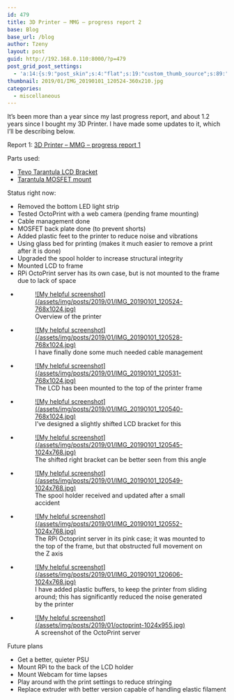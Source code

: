 ```yaml
---
id: 479
title: 3D Printer – MMG – progress report 2
base: Blog
base_url: /blog
author: Tzeny
layout: post
guid: http://192.168.0.110:8000/?p=479
post_grid_post_settings:
  - 'a:14:{s:9:"post_skin";s:4:"flat";s:19:"custom_thumb_source";s:89:"https://tzeny.com/wp-content/plugins/post-grid/assets/frontend/css/images/placeholder.png";s:16:"thumb_custom_url";s:0:"";s:17:"font_awesome_icon";s:0:"";s:23:"font_awesome_icon_color";s:0:"";s:22:"font_awesome_icon_size";s:0:"";s:17:"custom_youtube_id";s:0:"";s:15:"custom_vimeo_id";s:0:"";s:21:"custom_dailymotion_id";s:0:"";s:14:"custom_mp3_url";s:0:"";s:20:"custom_soundcloud_id";s:0:"";s:16:"custom_video_MP4";s:0:"";s:16:"custom_video_OGV";s:0:"";s:17:"custom_video_WEBM";s:0:"";}'
thumbnail: 2019/01/IMG_20190101_120524-360x210.jpg
categories:
  - miscellaneous
---
```

It’s been more than a year since my last progress report, and about 1.2 years since I bought my 3D Printer. I have made some updates to it, which I’ll be describing below.

Report 1: [3D Printer – MMG – progress report 1](https://tzeny.com/2017/12/05/3d-printer-mmg-progress-report/)

Parts used:

  * [Tevo Tarantula LCD Bracket](https://www.thingiverse.com/thing:1622728)
  * [Tarantula MOSFET mount](https://www.thingiverse.com/thing:2069507)

Status right now:

  * Removed the bottom LED light strip
  * Tested OctoPrint with a web camera (pending frame mounting)
  * Cable management done
  * MOSFET back plate done (to prevent shorts)
  * Added plastic feet to the printer to reduce noise and vibrations
  * Using glass bed for printing (makes it much easier to remove a print after it is done)
  * Upgraded the spool holder to increase structural integrity
  * Mounted LCD to frame
  * RPi OctoPrint server has its own case, but is not mounted to the frame due to lack of space<figure class="wp-block-gallery columns-3 is-cropped">

<ul class="blocks-gallery-grid">
  <li class="blocks-gallery-item">
    <figure><a href="https://tzeny.com/wp-content/uploads/2019/01/IMG_20190101_120524-768x1024.jpg" data-rel="lightbox-image-0" data-rl_title="" data-rl_caption="" title="">![My helpful screenshot](/assets/img/posts/2019/01/IMG_20190101_120524-768x1024.jpg)</a><figcaption class="blocks-gallery-item__caption">Overview of the printer</figcaption></figure>
  </li>
  <li class="blocks-gallery-item">
    <figure><a href="https://tzeny.com/wp-content/uploads/2019/01/IMG_20190101_120528-768x1024.jpg" data-rel="lightbox-image-1" data-rl_title="" data-rl_caption="" title="">![My helpful screenshot](/assets/img/posts/2019/01/IMG_20190101_120528-768x1024.jpg)</a><figcaption class="blocks-gallery-item__caption">I have finally done some much needed cable management</figcaption></figure>
  </li>
  <li class="blocks-gallery-item">
    <figure><a href="https://tzeny.com/wp-content/uploads/2019/01/IMG_20190101_120531-768x1024.jpg" data-rel="lightbox-image-2" data-rl_title="" data-rl_caption="" title="">![My helpful screenshot](/assets/img/posts/2019/01/IMG_20190101_120531-768x1024.jpg)</a><figcaption class="blocks-gallery-item__caption">The LCD has been mounted to the top of the printer frame</figcaption></figure>
  </li>
  <li class="blocks-gallery-item">
    <figure><a href="https://tzeny.com/wp-content/uploads/2019/01/IMG_20190101_120540-768x1024.jpg" data-rel="lightbox-image-3" data-rl_title="" data-rl_caption="" title="">![My helpful screenshot](/assets/img/posts/2019/01/IMG_20190101_120540-768x1024.jpg)</a><figcaption class="blocks-gallery-item__caption">I’ve designed a slightly shifted LCD bracket for this</figcaption></figure>
  </li>
  <li class="blocks-gallery-item">
    <figure><a href="https://tzeny.com/wp-content/uploads/2019/01/IMG_20190101_120545-1024x768.jpg" data-rel="lightbox-image-4" data-rl_title="" data-rl_caption="" title="">![My helpful screenshot](/assets/img/posts/2019/01/IMG_20190101_120545-1024x768.jpg)</a><figcaption class="blocks-gallery-item__caption">The shifted right bracket can be better seen from this angle</figcaption></figure>
  </li>
  <li class="blocks-gallery-item">
    <figure><a href="https://tzeny.com/wp-content/uploads/2019/01/IMG_20190101_120549-1024x768.jpg" data-rel="lightbox-image-5" data-rl_title="" data-rl_caption="" title="">![My helpful screenshot](/assets/img/posts/2019/01/IMG_20190101_120549-1024x768.jpg)</a><figcaption class="blocks-gallery-item__caption">The spool holder received and updated after a small accident</figcaption></figure>
  </li>
  <li class="blocks-gallery-item">
    <figure><a href="https://tzeny.com/wp-content/uploads/2019/01/IMG_20190101_120552-1024x768.jpg" data-rel="lightbox-image-6" data-rl_title="" data-rl_caption="" title="">![My helpful screenshot](/assets/img/posts/2019/01/IMG_20190101_120552-1024x768.jpg)</a><figcaption class="blocks-gallery-item__caption">The RPi Octoprint server in its pink case; it was mounted to the top of the frame, but that obstructed full movement on the Z axis</figcaption></figure>
  </li>
  <li class="blocks-gallery-item">
    <figure><a href="https://tzeny.com/wp-content/uploads/2019/01/IMG_20190101_120606-1024x768.jpg" data-rel="lightbox-image-7" data-rl_title="" data-rl_caption="" title="">![My helpful screenshot](/assets/img/posts/2019/01/IMG_20190101_120606-1024x768.jpg)</a><figcaption class="blocks-gallery-item__caption">I have added plastic buffers, to keep the printer from sliding around; this has significantly reduced the noise generated by the printer</figcaption></figure>
  </li>
  <li class="blocks-gallery-item">
    <figure><a href="https://tzeny.com/wp-content/uploads/2019/01/octoprint-1024x955.jpg" data-rel="lightbox-image-8" data-rl_title="" data-rl_caption="" title="">![My helpful screenshot](/assets/img/posts/2019/01/octoprint-1024x955.jpg)</a><figcaption class="blocks-gallery-item__caption">A screenshot of the OctoPrint server</figcaption></figure>
  </li>
</ul></figure> 

Future plans

  * Get a better, quieter PSU
  * Mount RPi to the back of the LCD holder
  * Mount Webcam for time lapses
  * Play around with the print settings to reduce stringing
  * Replace extruder with better version capable of handling elastic filament
